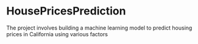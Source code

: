 # HousePricesPrediction

The project involves building a machine learning model to predict housing prices in California using various factors
